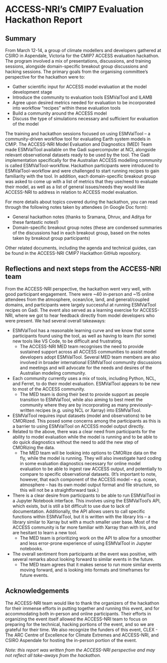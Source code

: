 # ACCESS-NRI’s CMIP7 Evaluation Hackathon Report
 
## Summary
 
From March 12-14, a group of climate modellers and developers gathered at CSIRO in Aspendale, Victoria for the CMIP7 ACCESS evaluation hackathon. The program involved a mix of presentations, discussions, and training sessions, alongside domain-specific breakout group discussions and hacking sessions. The primary goals from the organising committee’s perspective for the hackathon were to:
- Gather scientific input for ACCESS model evaluation at the model development stage
- Introduce the community to evaluation tools ESMValTool and ILAMB
- Agree upon desired metrics needed for evaluation to be incorporated into workflow “recipes” within these evaluation tools
- Build a community around the ACCESS model
- Discuss the type of simulations necessary and sufficient for evaluation of the model
 
The training and hackathon sessions focused on using ESMValTool – a community-driven workflow tool for evaluating Earth system models in CMIP. The ACCESS-NRI Model Evaluation and Diagnostics (MED) Team made ESMValTool available on the Gadi supercomputer at NCI, alongside relevant observational datasets ready to be used by the tool. The Gadi implementation specifically for the Australian ACCESS modelling community is called ESMValTool-workflow. Hackathon participants were introduced to ESMValTool-workflow and were challenged to start running recipes to gain familiarity with the tool. In addition, each domain-specific breakout group was asked to come up with a list of metrics that they use/need to evaluate their model, as well as a list of general issues/needs they would like ACCESS-NRI to address in relation to ACCESS model evaluation.
 
For more details about topics covered during the hackathon, you can read through the following notes taken by attendees (in Google Doc form):
- General hackathon notes (thanks to Sramana, Dhruv, and Aditya for these fantastic notes!)
- Domain-specific breakout group notes (these are condensed summaries of the discussions had in each breakout group, based on the notes taken by breakout group participants)

Other related documents, including the agenda and technical guides, can be found in the ACCESS-NRI CMIP7 Hackathon GitHub repository.
 
 
## Reflections and next steps from the ACCESS-NRI team
 
From the ACCESS-NRI perspective, the hackathon went very well, with good participant engagement. There were ~40 in-person and ~15 online attendees from the atmosphere, ocean/ice, land, and general/coupled domains, and participants were largely successful at running ESMValTool recipes on Gadi. The event also served as a learning exercise for ACCESS-NRI, where we got to hear feedback directly from model developers who were present. We had several overall takeaways:
- ESMValTool has a reasonable learning curve and we know that some participants found using the tool, as well as having to learn (for some) new tools like VS Code, to be difficult and frustrating.
  - The ACCESS-NRI MED team recognises the need to provide sustained support across all ACCESS communities to assist model developers adopt ESMValTool. Several MED team members are also involved in broader international ESMValTool community discussions and meetings and will advocate for the needs and desires of the Australian modeling community.
- Each community currently uses a mix of tools, including Python, NCL, and Ferret, to do their model evaluation. ESMValTool appears to be new to most of the ACCESS community.
  - The MED team is doing their best to provide support as people transition to ESMValTool, while also aiming to best meet the community where they are by incorporating as many previously-written recipes (e.g. using NCL or Xarray) into ESMValTool.
- ESMValTool requires input datasets (model and observations) to be CMORized. This posed some concerns among the participants as this is a barrier to using ESMValTool on ACCESS model output directly.
- Related to the above, there was a clear need from participants for the ability to model evaluation while the model is running and to be able to do quick diagnostics without the need to add the new step of CMORizing the data.
  - The MED team will be looking into options to CMORize data on the fly, while the model is running. They will also investigate hard coding in some evaluation diagnostics necessary for online model evaluation to be able to ingest raw ACCESS output, and potentially to compare to specific observational datasets. (It’s important to note, however, that each component of the ACCESS model – e.g. ocean, atmosphere – has its own model output format and file structure, so this will not be a straightforward task.)
- There is a clear desire from participants to be able to run ESMValTool in a Jupyter Notebook interface. This involves using the ESMValTool’s API, which exists, but is still a bit difficult to use due to lack of documentation. Additionally, the API allows users to call specific functions within ESMValTool, but it is written with the library Iris – a library similar to Xarray but with a much smaller user base. Most of the ACCESS community is far more familiar with Xarray than with Iris, and are hesitant to learn a new tool.
  - The MED team is prioritizing work on the API to allow for a smoother and less error-prone experience of using ESMValTool in Jupyter notebooks.
- The overall sentiment from participants at the event was positive, with several remarks about looking forward to similar events in the future.
  - The MED team agrees that it makes sense to run more similar events moving forward, and is looking into formats and timeframes for future events.
 
 
## Acknowledgements
 
The ACCESS-NRI team would like to thank the organizers of the hackathon for their immense efforts in putting together and running this event, and for accommodating both in-person and online participants. Their efforts in organizing the event itself allowed the ACCESS-NRI team to focus on preparing for the technical, hacking portions of the event, and so we are grateful for their time. We also recognize the funders of this event, CLEX - The ARC Centre of Excellence for Climate Extremes and ACCESS-NRI, and CSIRO Aspendale for hosting the in-person portion of the event.


*Note: this report was written from the ACCESS-NRI perspective and may not reflect all take-aways from the hackathon.*
